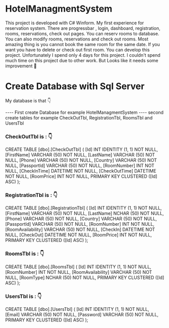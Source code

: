 # HotelManagmentSystem

This project is developed with C# Winform. My first experience for reservation system. There are progressbar , login, dashboard, registration, rooms, reservations, check out pages. You can reserv rooms to database. You can also modify rooms, reservations and check out rooms. Most amazing thing is you cannot book the same room for the same date. If you want you have to delete or check out first room. You can develop this project. Unfortunately I spend only 4 days for this project. I couldn't spend much time on this project due to other work. But Looks like it needs some improvement :rofl:

# Create Database with Sql Server

My database is that :point_down:

---- First create Database for example HotelManagmentSystem
---- second create tables for example CheckOutTbl, RegistrationTbl, RoomsTbl and UsersTbl

### CheckOutTbl is : :point_down:

CREATE TABLE [dbo].[CheckOutTbl] (
    [Id]           INT          IDENTITY (1, 1) NOT NULL,
    [FirstName]    VARCHAR (50) NOT NULL,
    [LastName]     VARCHAR (50) NOT NULL,
    [Phone]        VARCHAR (50) NOT NULL,
    [Country]      VARCHAR (50) NOT NULL,
    [PassportId]   VARCHAR (50) NOT NULL,
    [RoomNumber]   INT          NOT NULL,
    [CheckInTime]  DATETIME     NOT NULL,
    [CheckOutTime] DATETIME     NOT NULL,
    [RoomPrice]    INT          NOT NULL,
    PRIMARY KEY CLUSTERED ([Id] ASC)
);

### RegistrationTbl is : :point_down:
CREATE TABLE [dbo].[RegistrationTbl] (
    [Id]               INT          IDENTITY (1, 1) NOT NULL,
    [FirstName]        VARCHAR (50) NOT NULL,
    [LastName]         NCHAR (50)   NOT NULL,
    [Phone]            VARCHAR (50) NOT NULL,
    [Country]          VARCHAR (50) NOT NULL,
    [PassportId]       VARCHAR (50) NOT NULL,
    [RoomNumber]       INT          NOT NULL,
    [RoomAvailability] VARCHAR (50) NOT NULL,
    [CheckIn]          DATETIME     NOT NULL,
    [CheckOut]         DATETIME     NOT NULL,
    [RoomPrice]        INT          NOT NULL,
    PRIMARY KEY CLUSTERED ([Id] ASC)
);

### RoomsTbl is : :point_down:

CREATE TABLE [dbo].[RoomsTbl] (
    [Id]               INT          IDENTITY (1, 1) NOT NULL,
    [RoomNumber]       INT          NOT NULL,
    [RoomAvailability] VARCHAR (50) NOT NULL,
    [RoomType]         NCHAR (50)   NOT NULL,
    PRIMARY KEY CLUSTERED ([Id] ASC)
);

### UsersTbl is : :point_down:

CREATE TABLE [dbo].[UsersTbl] (
    [Id]       INT          IDENTITY (1, 1) NOT NULL,
    [Email]    VARCHAR (50) NOT NULL,
    [Password] VARCHAR (50) NOT NULL,
    PRIMARY KEY CLUSTERED ([Id] ASC)
);

